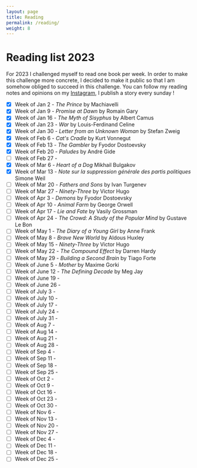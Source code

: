 ```yaml
---
layout: page
title: Reading
permalink: /reading/
weight: 8
---
```


# Reading list 2023

For 2023 I challenged myself to read one book per week. In order to make this challenge more concrete, I decided to make it public so that I am somehow obliged to succeed in this challenge. You can follow my reading notes and opinions on my [Instagram](https://www.instagram.com/clement_dltl/), I publish a story every sunday !

* [x] Week of Jan 2 - *The Prince* by Machiavelli
* [x] Week of Jan 9 - *Promise at Dawn* by Romain Gary
* [x] Week of Jan 16 - *The Myth of Sisyphus* by Albert Camus
* [x] Week of Jan 23 - *War* by Louis-Ferdinand Celine
* [x] Week of Jan 30 - *Letter from an Unknown Woman* by Stefan Zweig
* [x] Week of Feb 6 - *Cat's Cradle* by Kurt Vonnegut
* [x] Week of Feb 13 - *The Gambler* by Fyodor Dostoevsky
* [x] Week of Feb 20 - *Paludes* by André Gide
* [ ] Week of Feb 27 - 
* [x] Week of Mar 6 -  *Heart of a Dog* Mikhail Bulgakov
* [x] Week of Mar 13 - *Note sur la suppression générale des partis politiques* Simone Weil
* [ ] Week of Mar 20 - *Fathers and Sons* by Ivan Turgenev
* [ ] Week of Mar 27 - *Ninety-Three* by Victor Hugo
* [ ] Week of Apr 3 - *Demons* by Fyodor Dostoevsky
* [ ] Week of Apr 10 - *Animal Farm* by George Orwell
* [ ] Week of Apr 17 - *Lie and Fate* by Vasily Grossman
* [ ] Week of Apr 24 - *The Crowd: A Study of the Popular Mind* by Gustave Le Bon
* [ ] Week of May 1 - *The Diary of a Young Girl* by Anne Frank 
* [ ] Week of May 8 - *Brave New World* by Aldous Huxley
* [ ] Week of May 15 - *Ninety-Three* by Victor Hugo
* [ ] Week of May 22 - *The Compound Effect* by Darren Hardy
* [ ] Week of May 29 - *Building a Second Brain* by Tiago Forte
* [ ] Week of June 5 - *Mother* by Maxime Gorki 
* [ ] Week of June 12 - *The Defining Decade* by Meg Jay
* [ ] Week of June 19 - 
* [ ] Week of June 26 - 
* [ ] Week of July 3 - 
* [ ] Week of July 10 - 
* [ ] Week of July 17 - 
* [ ] Week of July 24 - 
* [ ] Week of July 31 - 
* [ ] Week of Aug 7 - 
* [ ] Week of Aug 14 - 
* [ ] Week of Aug 21 - 
* [ ] Week of Aug 28 - 
* [ ] Week of Sep 4 - 
* [ ] Week of Sep 11 - 
* [ ] Week of Sep 18 - 
* [ ] Week of Sep 25 - 
* [ ] Week of Oct 2 - 
* [ ] Week of Oct 9 - 
* [ ] Week of Oct 16 - 
* [ ] Week of Oct 23 - 
* [ ] Week of Oct 30 - 
* [ ] Week of Nov 6 - 
* [ ] Week of Nov 13 - 
* [ ] Week of Nov 20 - 
* [ ] Week of Nov 27 - 
* [ ] Week of Dec 4 - 
* [ ] Week of Dec 11 - 
* [ ] Week of Dec 18 - 
* [ ] Week of Dec 25 - 